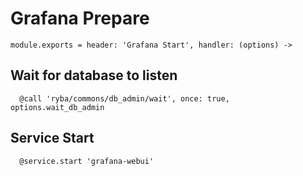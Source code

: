
# Grafana Prepare

    module.exports = header: 'Grafana Start', handler: (options) ->

## Wait for database to listen

      @call 'ryba/commons/db_admin/wait', once: true, options.wait_db_admin

## Service Start

      @service.start 'grafana-webui'
